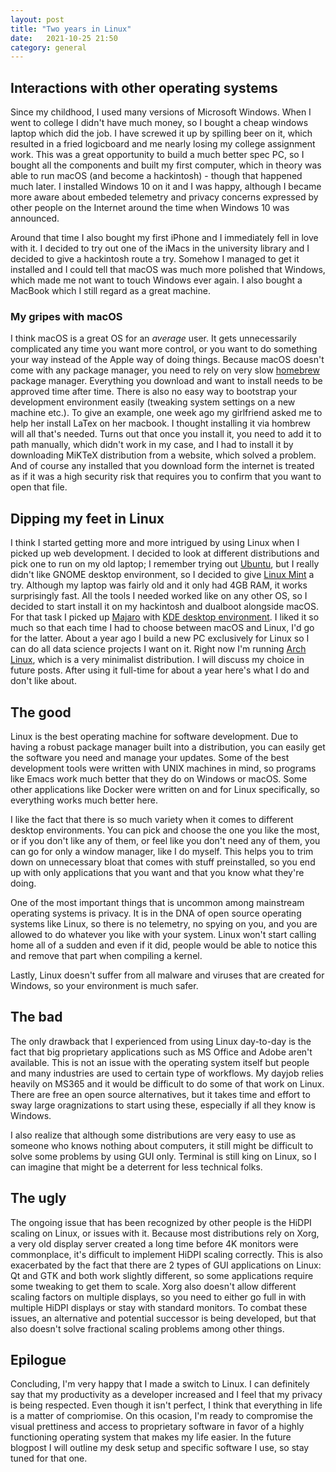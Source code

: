 ```yaml
---
layout: post
title: "Two years in Linux"
date:   2021-10-25 21:50
category: general
---
```


## Interactions with other operating systems

Since my childhood, I used many versions of Microsoft Windows. When I went to college I didn't have much money, so I bought a cheap windows laptop which did the job. I have screwed it up by spilling beer on it, which resulted in a fried logicboard and me nearly losing my college assignment work. This was a great opportunity to build a much better spec PC, so I bought all the components and built my first computer, which in theory was able to run macOS (and become a hackintosh) - though that happened much later. I installed Windows 10 on it and I was happy, although I became more aware about embeded telemetry and privacy concerns expressed by other people on the Internet around the time when Windows 10 was announced.

Around that time I also bought my first iPhone and I immediately fell in love with it. I decided to try out one of the iMacs in the university library and I decided to give a hackintosh route a try. Somehow I managed to get it installed and I could tell that macOS was much more polished that Windows, which made me not want to touch Windows ever again. I also bought a MacBook which I still regard as a great machine.

### My gripes with macOS

I think macOS is a great OS for an *average* user. It gets unnecessarily complicated any time you want more control, or you want to do something your way instead of the Apple way of doing things. Because macOS doesn't come with any package manager, you need to rely on very slow [homebrew][1] package manager. Everything you download and want to install needs to be approved time after time. There is also no easy way to bootstrap your development environment easily (tweaking system settings on a new machine etc.). To give an example, one week ago my girlfriend asked me to help her install LaTex on her macbook. I thought installing it via hombrew will all that's needed. Turns out that once you install it, you need to add it to path manually, which didn't work in my case, and I had to install it by downloading MiKTeX distribution from a website, which solved a problem. And of course any installed that you download form the internet is treated as if it was a high security risk that requires you to confirm that you want to open that file.

## Dipping my feet in Linux

I think I started getting more and more intrigued by using Linux when I picked up web development. I decided to look at different distributions and pick one to run on my old laptop; I remember trying out [Ubuntu][2], but I really didn't like GNOME desktop environment, so I decided to give [Linux Mint][3] a try. Although my laptop was fairly old and it only had 4GB RAM, it works surprisingly fast. All the tools I needed worked like on any other OS, so I decided to start install it on my hackintosh and dualboot alongside macOS. For that task I picked up [Majaro][4] with [KDE desktop environment][5]. I liked it so much so that each time I had to choose between macOS and Linux, I'd go for the latter. About a year ago I build a new PC exclusively for Linux so I can do all data science projects I want on it. Right now I'm running [Arch Linux][6], which is a very minimalist distribution. I will discuss my choice in future posts. After using it full-time for about a year here's what I do and don't like about. 

## The good 

Linux is the best operating machine for software development. Due to having a robust package manager built into a distribution, you can easily get the software you need and manage your updates. Some of the best development tools were written with UNIX machines in mind, so programs like Emacs work much better that they do on Windows or macOS. Some other applications like Docker were written on and for Linux specifically, so everything works much better here. 

I like the fact that there is so much variety when it comes to different desktop environments. You can pick and choose the one you like the most, or if you don't like any of them, or feel like you don't need any of them, you can go for only a window manager, like I do myself. This helps you to trim down on unnecessary bloat that comes with stuff preinstalled, so you end up with only applications that you want and that you know what they're doing. 

One of the most important things that is uncommon among mainstream operating systems is privacy. It is in the DNA of open source operating systems like Linux, so there is no telemetry, no spying on you, and you are allowed to do whatever you like with your system. Linux won't start calling home all of a sudden and even if it did, people would be able to notice this and remove that part when compiling a kernel. 

Lastly, Linux doesn't suffer from all malware and viruses that are created for Windows, so your environment is much safer. 

## The bad 

The only drawback that I experienced from using Linux day-to-day is the fact that big proprietary applications such as MS Office and Adobe aren't available. This is not an issue with the operating system itself but people and many industries are used to certain type of workflows. My dayjob relies heavily on MS365 and it would be difficult to do some of that work on Linux. There are free an open source alternatives, but it takes time and effort to sway large oragnizations to start using these, especially if all they know is Windows. 

I also realize that although some distributions are very easy to use as someone who knows nothing about computers, it still might be difficult to solve some problems by using GUI only. Terminal is still king on Linux, so I can imagine that might be a deterrent for less technical folks.


## The ugly

The ongoing issue that has been recognized by other people is the HiDPI scaling on Linux, or issues with it. Because most distributions rely on Xorg, a very old display server created a long time before 4K monitors were commonplace, it's difficult to implement HiDPI scaling correctly. This is also exacerbated by the fact that there are 2 types of GUI applications on Linux: Qt and GTK and both work slightly different, so some applications require some tweaking to get them to scale. Xorg also doesn't allow different scaling factors on multiple displays, so you need to either go full in with multiple HiDPI displays or stay with standard monitors. To combat these issues, an alternative and potential successor is being developed, but that also doesn't solve fractional scaling problems among other things. 

## Epilogue

Concluding, I'm very happy that I made a switch to Linux. I can definitely say that my productivity as a developer increased and I feel that my privacy is being respected. Even though it isn't perfect, I think that everything in life is a matter of compriomise. On this ocasion, I'm ready to compromise the visual prettiness and access to proprietary software in favor of a highly functioning operating system that makes my life easier. In the future blogpost I will outline my desk setup and specific software I use, so stay tuned for that one. 

[1]: <https://brew.sh/>
[2]: <https://ubuntu.com/>
[3]: <https://linuxmint.com/>
[4]: <https://manjaro.org/>
[5]: <https://kde.org/>
[6]: <https://archlinux.org/>
